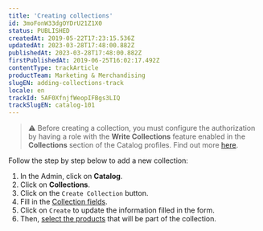 ```yaml
---
title: 'Creating collections'
id: 3moFonW33dgOYDrU21Z1X0
status: PUBLISHED
createdAt: 2019-05-22T17:23:15.536Z
updatedAt: 2023-03-28T17:48:00.882Z
publishedAt: 2023-03-28T17:48:00.882Z
firstPublishedAt: 2019-06-25T16:02:17.492Z
contentType: trackArticle
productTeam: Marketing & Merchandising
slugEN: adding-collections-track
locale: en
trackId: 5AF0XfnjfWeopIFBgs3LIQ
trackSlugEN: catalog-101
---
```


>⚠️ Before creating a collection, you must configure the authorization by having a role with the **Write Collections** feature enabled in the **Collections** section of the Catalog profiles. Find out more [here](https://help.vtex.com/en/tutorial/access-profiles--7HKK5Uau2H6wxE1rH5oRbc).

Follow the step by step below to add a new collection:

1. In the Admin, click on **Catalog**.
2. Click on **Collections**.
3. Click on the `Create Collection` button.
4. Fill in the [Collection fields](https://help.vtex.com/en/tutorial/cadastrar-colecoes-beta--yJBHqNMViOAnnnq4fyOye#campos-de-cadastro-de-colecao).
5. Click on `Create` to update the information filled in the form.
6. Then, [select the products](https://help.vtex.com/en/tutorial/cadastrar-colecoes-beta--yJBHqNMViOAnnnq4fyOye#selecao-de-produtos) that will be part of the collection.
